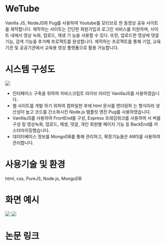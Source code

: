 # WeTube

Vanilla JS, NodeJS와 Pug를 사용하여 Youtube를 모티브로 한 동영상 공유 사이트를 제작합니다.
제작하는 사이트는 간단한 회원가입과 로그인 서비스를 지원하며, 사이트 내에서 영상 녹화, 업로드, 재생 기 능을 사용할 수 있다. 또한, 업로드한 영상에 댓글 기능, 검색 기능을 추가해 프로젝트를 완성합니다.
제작하는 프로젝트를 통해 기업, 교육기관 및 공공기관에서 교육용 영상 플랫폼으로 활용 가능합니다.

# 시스템 구성도
<img src="https://user-images.githubusercontent.com/43171179/101597501-2056b680-3a3a-11eb-8f8f-1ff1fdeb4632.png">


* 인터페이스 구축을 위하여 자바스크립트 라이브 러리인 VanillaJS를 사용하였습니다.
* 웹 사이트를 개발 하기 위하여 컴파일한 후에 html 문서를 렌더링하 는 형식이라 생산성이 높고 코드를 간소화시킨 Node.js 템플릿 엔진 Pug를 사용하였습니다.
* VanillaJS를 사용하여 FrontEnd를 구성, Express 프레임워크를 사용하여 서 버를 구성 및 영상녹화, 업로드, 재생, 댓글, 개인 회원별 페이지 기능 등 BackEnd를 커스터마이징했습니다.
* 데이터베이스 정보를 MongoDB를 통해 관리하고, 확장기능들은 AWS를 사용하여 관리합니다.

# 사용기술 및 환경
html, css, PureJS, Node.js, MongoDB 
# 화면 예시
<img src="https://user-images.githubusercontent.com/43171179/101597512-2351a700-3a3a-11eb-96bd-542988390973.png">
<img src="https://user-images.githubusercontent.com/43171179/101597520-25b40100-3a3a-11eb-9ebd-2c5c03205c02.png">

# 논문 링크

[논문]:[http://www.dbpia.co.kr/journal/articleDetail?nodeId=NODE08750081]
